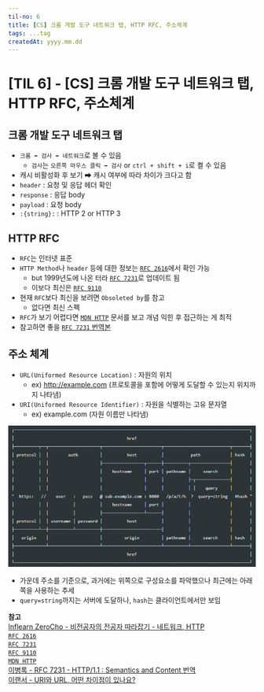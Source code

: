 ```yaml
---
til-no: 6
title: [CS] 크롬 개발 도구 네트워크 탭, HTTP RFC, 주소체계
tags: ...tag
createdAt: yyyy.mm.dd
---
```


# [TIL 6] - [CS] 크롬 개발 도구 네트워크 탭, HTTP RFC, 주소체계

## 크롬 개발 도구 네트워크 탭

- `크롬 ➡ 검사 ➡ 네트워크`로 볼 수 있음
  - `검사`는 `오른쪽 마우스 클릭 ➡ 검사` or `ctrl + shift + i`로 켤 수 있음
- 캐시 비활성화 후 보기 ➡ 캐시 여부에 따라 차이가 크다고 함
- `header` : 요청 및 응답 헤더 확인
- `response` : 응답 body
- `payload` : 요청 body
- `:{string}:` : HTTP 2 or HTTP 3

## HTTP RFC

- `RFC`는 인터넷 표준
- `HTTP Method`나 `header` 등에 대한 정보는 [`RFC 2616`](https://datatracker.ietf.org/doc/html/rfc2616)에서 확인 가능
  - but 1999년도에 나온 터라 [`RFC 7231`](https://datatracker.ietf.org/doc/html/rfc7231)로 업데이트 됨
  - 이보다 최신은 [`RFC 9110`](https://datatracker.ietf.org/doc/html/rfc9110)
- 현재 `RFC`보다 최신을 보려면 `Obsoleted by`를 참고
  - 없다면 최신 스펙
- `RFC`가 보기 어렵다면 [`MDN HTTP`](https://developer.mozilla.org/ko/docs/Web/HTTP) 문서를 보고 개념 익힌 후 접근하는 게 최적
- 참고하면 좋을 [`RFC 7231` 번역본](https://roka88.dev/106)

## 주소 체계

- `URL(Uniformed Resource Location)` : 자원의 위치
  - ex) http://example.com (프로토콜을 포함에 어떻게 도달할 수 있는지 위치까지 나타냄)
- `URI(Uniformed Resource Identifier)` : 자원을 식별하는 고유 문자열
  - ex) example.com (자원 이름만 나타냄)

![URL](./asset/23/url.png)

- 가운데 주소를 기준으로, 과거에는 위쪽으로 구성요소를 파악했으나 최근에는 아래쪽을 사용하는 추세
- `query=string`까지는 서버에 도달하나, `hash`는 클라이언트에서만 보임

**참고**\
[Inflearn ZeroCho - 비전공자의 전공자 따라잡기 - 네트워크, HTTP](https://www.inflearn.com/course/%EC%A0%84%EA%B3%B5%EC%9E%90-%EB%94%B0%EB%9D%BC%EC%9E%A1%EA%B8%B0-%EB%84%A4%ED%8A%B8%EC%9B%8C%ED%81%AC-http)\
[`RFC 2616`](https://datatracker.ietf.org/doc/html/rfc2616)\
[`RFC 7231`](https://datatracker.ietf.org/doc/html/rfc7231)\
[`RFC 9110`](https://datatracker.ietf.org/doc/html/rfc9110)\
[`MDN HTTP`](https://developer.mozilla.org/ko/docs/Web/HTTP)\
[이병록 - RFC 7231 - HTTP/1.1 : Semantics and Content 번역](https://roka88.dev/106)\
[이랜서 - URI와 URL, 어떤 차이점이 있나요?](https://www.elancer.co.kr/blog/view?seq=74)
